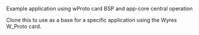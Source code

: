 Example application using wProto card BSP and app-core central operation

Clone this to use as a base for a specific application using the Wyres W_Proto card.
